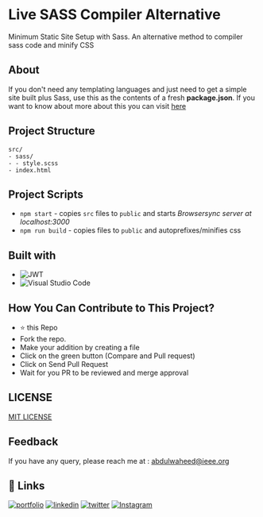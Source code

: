# Live SASS Compiler Alternative

Minimum Static Site Setup with Sass. An alternative method to compiler sass code and minify CSS 

## About

If you don't need any templating languages and just need to get a simple site built plus Sass, use this as the contents of a fresh **package.json**. 
If you want to know about more about this you can visit [here](https://thinkdobecreate.com/articles/minimum-static-site-sass-setup/)

## Project Structure
```FRAME
src/
- sass/
- - style.scss
- index.html
```
## Project Scripts

- `npm start` - copies `src` files to `public` and starts *Browsersync server at localhost:3000*
- `npm run build` - copies files to `public` and autoprefixes/minifies css

## Built with
- ![JWT](https://img.shields.io/badge/JWT-black?style=for-the-badge&logo=JSON%20web%20tokens)
- ![Visual Studio Code](https://img.shields.io/badge/Visual%20Studio%20Code-0078d7.svg?style=for-the-badge&logo=visual-studio-code&logoColor=white)

## How You Can Contribute to This Project?
- ⭐ this Repo
- Fork the repo.
- Make your addition  by creating a file
- Click on the green button (Compare and Pull request)
- Click on Send Pull Request
- Wait for you PR to be reviewed and merge approval

## LICENSE

[MIT LICENSE](LICENSE)

## Feedback
If you have any query, please reach me at : abdulwaheed@ieee.org

## 🔗 Links

[![portfolio](https://img.shields.io/badge/my_portfolio-000?style=for-the-badge&logo=ko-fi&logoColor=white)](https://github.com/captainWaheed)
[![linkedin](https://img.shields.io/badge/linkedin-0A66C2?style=for-the-badge&logo=linkedin&logoColor=white)](https://www.linkedin.com/in/abdul-waheed781/)
[![twitter](https://img.shields.io/badge/twitter-1DA1F2?style=for-the-badge&logo=twitter&logoColor=white)](https://twitter.com/captainWaheed43)
[![Instagram](https://img.shields.io/badge/Instagram-%23E4405F.svg?style=for-the-badge&logo=Instagram&logoColor=white)](https://www.instagram.com/captain_waheed_/)
